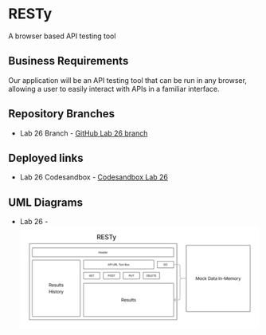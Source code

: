 # RESTy

A browser based API testing tool

## Business Requirements

Our application will be an API testing tool that can be run in any browser, allowing a user to easily interact with APIs in a familiar interface.

## Repository Branches

- Lab 26 Branch - [GitHub Lab 26 branch](https://github.com/brandenge/resty/tree/lab-26)

## Deployed links

- Lab 26 Codesandbox - [Codesandbox Lab 26](https://codesandbox.io/p/github/brandenge/resty/draft/tender-sound?file=%2FREADME.md)

## UML Diagrams

- Lab 26 - ![UML Diagram](uml26.png)
